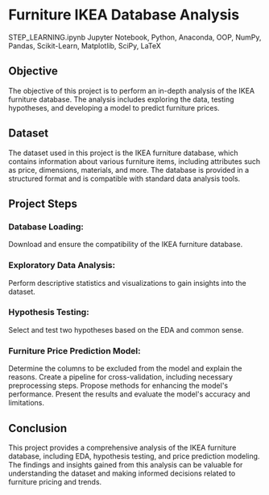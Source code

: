 # Furniture IKEA Database Analysis 
STEP_LEARNING.ipynb
Jupyter Notebook, Python, Anaconda,  OOP, NumPy, Pandas, Scikit-Learn, Matplotlib, SciPy, LaTeX

## Objective
The objective of this project is to perform an in-depth analysis of the IKEA furniture database. The analysis includes exploring the data, testing hypotheses, and developing a model to predict furniture prices.

## Dataset
The dataset used in this project is the IKEA furniture database, which contains information about various furniture items, including attributes such as price, dimensions, materials, and more. The database is provided in a structured format and is compatible with standard data analysis tools.

## Project Steps
### Database Loading: 
Download and ensure the compatibility of the IKEA furniture database.
### Exploratory Data Analysis:
Perform descriptive statistics and visualizations to gain insights into the dataset.
### Hypothesis Testing: 
Select and test two hypotheses based on the EDA and common sense.
### Furniture Price Prediction Model:
Determine the columns to be excluded from the model and explain the reasons.
Create a pipeline for cross-validation, including necessary preprocessing steps.
Propose methods for enhancing the model's performance.
Present the results and evaluate the model's accuracy and limitations.

## Conclusion

This project provides a comprehensive analysis of the IKEA furniture database, including EDA, hypothesis testing, and price prediction modeling. The findings and insights gained from this analysis can be valuable for understanding the dataset and making informed decisions related to furniture pricing and trends.
